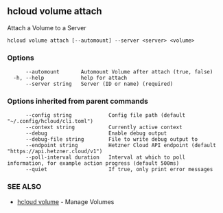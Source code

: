 ## hcloud volume attach

Attach a Volume to a Server

```
hcloud volume attach [--automount] --server <server> <volume>
```

### Options

```
      --automount       Automount Volume after attach (true, false)
  -h, --help            help for attach
      --server string   Server (ID or name) (required)
```

### Options inherited from parent commands

```
      --config string            Config file path (default "~/.config/hcloud/cli.toml")
      --context string           Currently active context
      --debug                    Enable debug output
      --debug-file string        File to write debug output to
      --endpoint string          Hetzner Cloud API endpoint (default "https://api.hetzner.cloud/v1")
      --poll-interval duration   Interval at which to poll information, for example action progress (default 500ms)
      --quiet                    If true, only print error messages
```

### SEE ALSO

* [hcloud volume](hcloud_volume.md)	 - Manage Volumes
